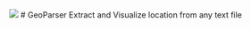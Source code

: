 
<img src="https://raw.githubusercontent.com/MBoustani/GeoParser/master/logo.png" />
# GeoParser
Extract and Visualize location from any text file
